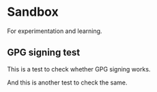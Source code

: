 # Sandbox

For experimentation and learning.

## GPG signing test

This is a test to check whether GPG signing works.

And this is another test to check the same.
